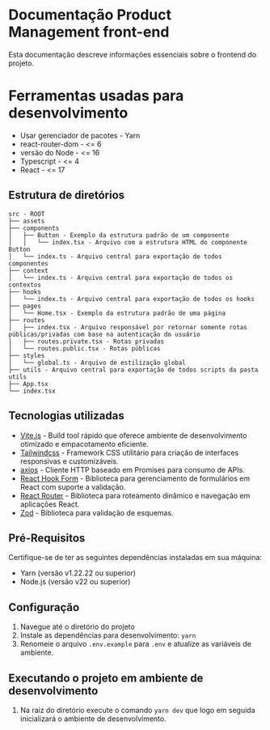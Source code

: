 # Documentação Product Management front-end

Esta documentação descreve informações essenciais sobre o frontend do projeto.

# Ferramentas usadas para desenvolvimento

- Usar gerenciador de pacotes - Yarn
- react-router-dom - <= 6
- versão do Node - <= 16
- Typescript - <= 4
- React - <= 17

## Estrutura de diretórios

```
src - ROOT
├── assets
├── components
│   ├── Button - Exemplo da estrutura padrão de um componente
│   │   └── index.tsx - Arquivo com a estrutura HTML do componente Button
│   └── index.ts - Arquivo central para exportação de todos componentes
├── context
│   └── index.ts - Arquivo central para exportação de todos os contextos
├── hooks
│   └── index.ts - Arquivo central para exportação de todos os hooks
├── pages
│   └── Home.tsx - Exemplo da estrutura padrão de uma página
├── routes
│   ├── index.tsx - Arquivo responsável por retornar somente rotas públicas/privadas com base na autenticação do usuário
│   ├── routes.private.tsx - Rotas privadas
│   └── routes.public.tsx - Rotas públicas
├── styles
│   └── global.ts - Arquivo de estilização global
├── utils - Arquivo central para exportação de todos scripts da pasta utils
├── App.tsx
└── index.tsx
```

## Tecnologias utilizadas

- [Vite.js](https://vite.dev/) - Build tool rápido que oferece ambiente de desenvolvimento otimizado e empacotamento eficiente.
- [Tailwindcss](https://tailwindcss.com/) - Framework CSS utilitário para criação de interfaces responsivas e customizáveis.
- [axios](https://axios-http.com/) - Cliente HTTP baseado em Promises para consumo de APIs.
- [React Hook Form](https://www.react-hook-form.com/) - Biblioteca para gerenciamento de formulários em React com suporte a validação.
- [React Router](https://reactrouter.com/) - Biblioteca para roteamento dinâmico e navegação em aplicações React.
- [Zod](https://github.com/colinhacks/zod) - Biblioteca para validação de esquemas.

## Pré-Requisitos

Certifique-se de ter as seguintes dependências instaladas em sua máquina:

- Yarn (versão v1.22.22 ou superior)
- Node.js (versão v22 ou superior)

## Configuração

1. Navegue até o diretório do projeto
2. Instale as dependências para desenvolvimento: `yarn`
3. Renomeie o arquivo `.env.example` para `.env` e atualize as variáveis de ambiente.

## Executando o projeto em ambiente de desenvolvimento

1. Na raiz do diretório execute o comando `yarn dev` que logo em seguida inicializará o ambiente de desenvolvimento.
